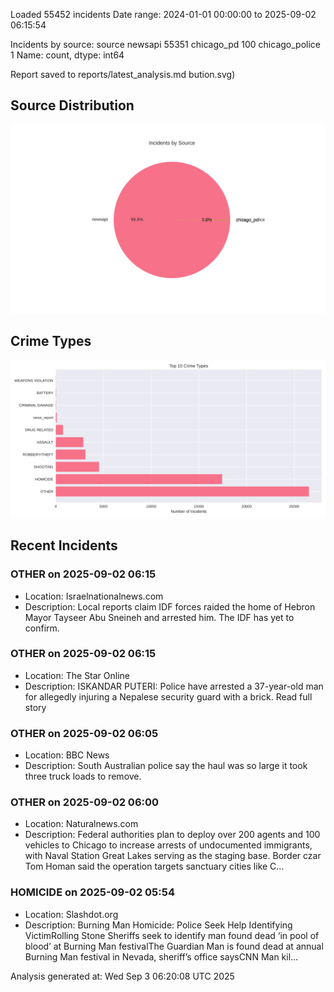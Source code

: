 
Loaded 55452 incidents
Date range: 2024-01-01 00:00:00 to 2025-09-02 06:15:54

Incidents by source:
source
newsapi           55351
chicago_pd          100
chicago_police        1
Name: count, dtype: int64

Report saved to reports/latest_analysis.md
bution.svg)

## Source Distribution
![Source Distribution](images/source_distribution.svg)

## Crime Types
![Crime Types](images/crime_types.svg)

## Recent Incidents

### OTHER on 2025-09-02 06:15
- Location: Israelnationalnews.com
- Description: Local reports claim IDF forces raided the home of Hebron Mayor Tayseer Abu Sneineh and arrested him. The IDF has yet to confirm.


### OTHER on 2025-09-02 06:15
- Location: The Star Online
- Description: ISKANDAR PUTERI: Police have arrested a 37-year-old man for allegedly injuring a Nepalese security guard with a brick. Read full story


### OTHER on 2025-09-02 06:05
- Location: BBC News
- Description: South Australian police say the haul was so large it took three truck loads to remove.


### OTHER on 2025-09-02 06:00
- Location: Naturalnews.com
- Description: Federal authorities plan to deploy over 200 agents and 100 vehicles to Chicago to increase arrests of undocumented immigrants, with Naval Station Great Lakes serving as the staging base. Border czar Tom Homan said the operation targets sanctuary cities like C…


### HOMICIDE on 2025-09-02 05:54
- Location: Slashdot.org
- Description: Burning Man Homicide: Police Seek Help Identifying VictimRolling Stone Sheriffs seek to identify man found dead ‘in pool of blood’ at Burning Man festivalThe Guardian Man is found dead at annual Burning Man festival in Nevada, sheriff’s office saysCNN Man kil…

Analysis generated at: Wed Sep  3 06:20:08 UTC 2025
